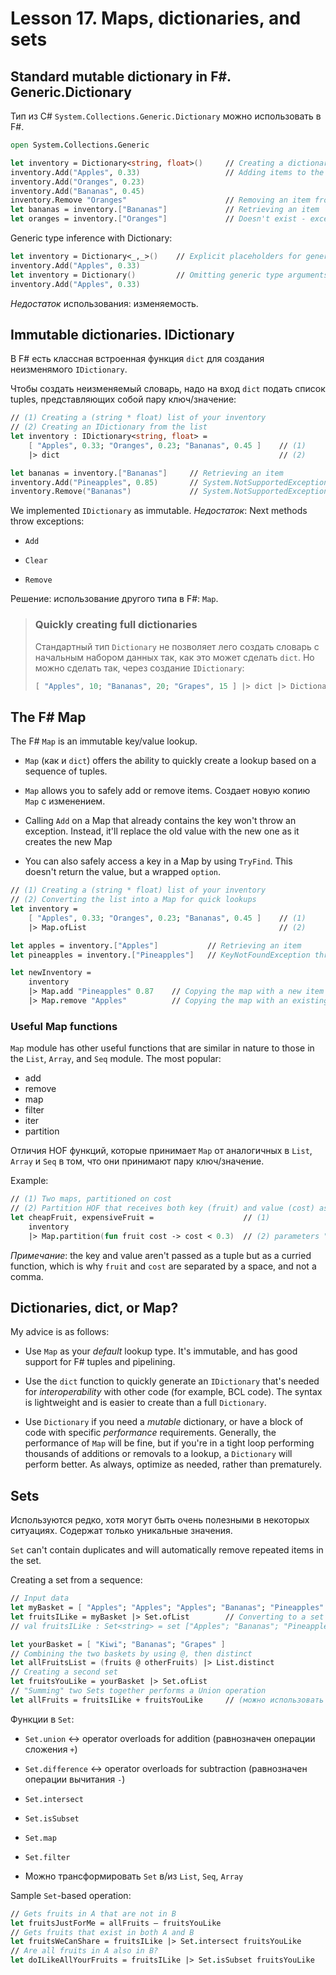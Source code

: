 # Lesson 17. Maps, dictionaries, and sets

## Standard mutable dictionary in F#. Generic.Dictionary

Тип из C# `System.Collections.Generic.Dictionary` можно использовать в F#.

```fsharp
open System.Collections.Generic

let inventory = Dictionary<string, float>()     // Creating a dictionary
inventory.Add("Apples", 0.33)                   // Adding items to the dictionary
inventory.Add("Oranges", 0.23)
inventory.Add("Bananas", 0.45)
inventory.Remove "Oranges"                      // Removing an item from the dictionary
let bananas = inventory.["Bananas"]             // Retrieving an item
let oranges = inventory.["Oranges"]             // Doesn't exist - exception is raised
```

Generic type inference with Dictionary:

```fsharp
let inventory = Dictionary<_,_>()    // Explicit placeholders for generic type arguments
inventory.Add("Apples", 0.33)
let inventory = Dictionary()         // Omitting generic type arguments completely
inventory.Add("Apples", 0.33)
```

*Недостаток* использования: изменяемость.

## Immutable dictionaries. IDictionary

В F# есть классная встроенная функция `dict` для создания неизменямого `IDictionary`.

Чтобы создать неизменяемый словарь, надо на вход `dict` подать список tuples, представляющих
собой пару ключ/значение:

```fsharp
// (1) Creating a (string * float) list of your inventory
// (2) Creating an IDictionary from the list
let inventory : IDictionary<string, float> =
    [ "Apples", 0.33; "Oranges", 0.23; "Bananas", 0.45 ]    // (1)
    |> dict                                                 // (2)

let bananas = inventory.["Bananas"]     // Retrieving an item
inventory.Add("Pineapples", 0.85)       // System.NotSupportedException thrown
inventory.Remove("Bananas")             // System.NotSupportedException thrown
```

We implemented `IDictionary` as immutable.
*Недостаток*: Next methods throw exceptions:

* `Add`

* `Clear`

* `Remove`

Решение: использование другого типа в F#: `Map`.

>### Quickly creating full dictionaries
>Стандартный тип `Dictionary` не позволяет лего создать словарь с начальным набором данных так,
>как это может сделать `dict`. Но можно сделать так, через создание `IDictionary`:
>
>```fsharp
>[ "Apples", 10; "Bananas", 20; "Grapes", 15 ] |> dict |> Dictionary
>```

## The F# Map

The F# `Map` is an immutable key/value lookup.

* `Map` (как и `dict`) offers the ability to quickly create a lookup based on a sequence of
tuples.

* `Map` allows you to safely add or remove items. Создает новую копию `Map` с изменением.

* Calling `Add` on a Map that already contains the key won't throw an exception.
Instead, it'll replace the old value with the new one as it creates the new Map

* You can also safely access a key in a Map by using `TryFind`.
This doesn't return the value, but a wrapped `option`.

```fsharp
// (1) Creating a (string * float) list of your inventory
// (2) Converting the list into a Map for quick lookups
let inventory =
    [ "Apples", 0.33; "Oranges", 0.23; "Bananas", 0.45 ]    // (1)
    |> Map.ofList                                           // (2)

let apples = inventory.["Apples"]           // Retrieving an item
let pineapples = inventory.["Pineapples"]   // KeyNotFoundException thrown

let newInventory =
    inventory
    |> Map.add "Pineapples" 0.87    // Copying the map with a new item added
    |> Map.remove "Apples"          // Copying the map with an existing item removed
```

### Useful Map functions

`Map` module has other useful functions that are similar in nature to those in the `List`, `Array`, and `Seq` module. The most popular:

* add
* remove
* map
* filter
* iter
* partition

Отличия HOF функций, которые принимает `Map` от аналогичных в `List`, `Array` и `Seq` в том,
что они принимают пару ключ/значение.

Example:

```fsharp
// (1) Two maps, partitioned on cost
// (2) Partition HOF that receives both key (fruit) and value (cost) as arguments.
let cheapFruit, expensiveFruit =                    // (1)
    inventory
    |> Map.partition(fun fruit cost -> cost < 0.3)  // (2) parameters "fruit cost" - not tuple!
```

*Примечание*: the key and value aren't passed as a tuple but as a curried function, which is
why `fruit` and `cost` are separated by a space, and not a comma.

## Dictionaries, dict, or Map?

My advice is as follows:

* Use `Map` as your *default* lookup type. It's immutable, and has good support for F#
tuples and pipelining.

* Use the `dict` function to quickly generate an `IDictionary` that's needed for
*interoperability* with other code (for example, BCL code).
The syntax is lightweight and is easier to create than a full `Dictionary`.

* Use `Dictionary` if you need a *mutable* dictionary, or have a block of code with
specific *performance* requirements. Generally, the performance of `Map` will be fine,
but if you're in a tight loop performing thousands of additions or removals to a
lookup, a `Dictionary` will perform better. As always, optimize as needed, rather
than prematurely.

## Sets

Используются редко, хотя могут быть очень полезными в некоторых ситуациях.
Содержат только уникальные значения.

`Set` can't contain duplicates and will automatically remove repeated items in the set.

Creating a set from a sequence:

```fsharp
// Input data
let myBasket = [ "Apples"; "Apples"; "Apples"; "Bananas"; "Pineapples" ]
let fruitsILike = myBasket |> Set.ofList        // Converting to a set
// val fruitsILike : Set<string> = set ["Apples"; "Bananas"; "Pineapples"]
```

```fsharp
let yourBasket = [ "Kiwi"; "Bananas"; "Grapes" ]
// Combining the two baskets by using @, then distinct
let allFruitsList = (fruits @ otherFruits) |> List.distinct
// Creating a second set
let fruitsYouLike = yourBasket |> Set.ofList
// "Summing" two Sets together performs a Union operation
let allFruits = fruitsILike + fruitsYouLike     // (можно использовать Set.union)
```

Функции в `Set`:

* `Set.union` <-> operator overloads for addition (равнозначен операции сложения `+`)

* `Set.difference` <-> operator overloads for subtraction (равнозначен операции вычитания `-`)

* `Set.intersect`

* `Set.isSubset`

* `Set.map`

* `Set.filter`

* Можно трансформировать `Set` в/из `List`, `Seq`, `Array`

Sample `Set`-based operation:

```fsharp
// Gets fruits in A that are not in B
let fruitsJustForMe = allFruits – fruitsYouLike
// Gets fruits that exist in both A and B
let fruitsWeCanShare = fruitsILike |> Set.intersect fruitsYouLike
// Are all fruits in A also in B?
let doILikeAllYourFruits = fruitsILike |> Set.isSubset fruitsYouLike
```
